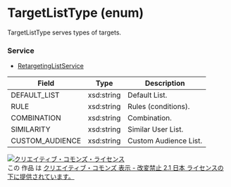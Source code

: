 # TargetListType (enum)
TargetListType serves types of targets.
### Service
+ [RetargetingListService](../services/RetargetingListService.md)


| Field | Type | Description | 
|---|---|---|
| DEFAULT_LIST | xsd:string | Default List. |
| RULE| xsd:string | Rules (conditions). |
| COMBINATION | xsd:string | Combination. |
| SIMILARITY | xsd:string | Similar User List. |
| CUSTOM_AUDIENCE	| xsd:string | Custom Audience List. |

<a rel="license" href="http://creativecommons.org/licenses/by-nd/2.1/jp/"><img alt="クリエイティブ・コモンズ・ライセンス" style="border-width:0" src="https://i.creativecommons.org/l/by-nd/2.1/jp/88x31.png" /></a><br />この 作品 は <a rel="license" href="http://creativecommons.org/licenses/by-nd/2.1/jp/">クリエイティブ・コモンズ 表示 - 改変禁止 2.1 日本 ライセンスの下に提供されています。</a>
